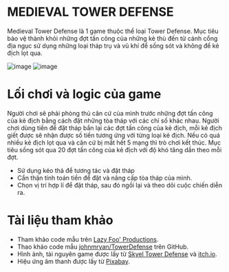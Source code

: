 # MEDIEVAL TOWER DEFENSE 
Medieval Tower Defense là 1 game thuộc thể loại Tower Defense. Mục tiêu bảo vệ thành khỏi những đợt tấn công của những kẻ thù đến từ cánh cổng địa ngục sử dụng những loại tháp trụ và vũ khí để sống sót và không để kẻ địch lọt qua.  

![image](https://github.com/user-attachments/assets/88689bc9-3871-4e6a-ade0-058c1594a8c7)
![image](https://github.com/user-attachments/assets/f2b73d72-2968-4233-8d81-3aa4f93be2a5)

# Lối chơi và logic của game
Người chơi sẽ phải phòng thủ căn cứ của mình trước những đợt tấn công của kẻ địch bằng cách đặt những tòa tháp với các chỉ số khác nhau. Người chơi dùng tiền để đặt tháp bắn lại các đợt tấn công của kẻ địch, mỗi kẻ địch giết được sẽ nhận được số tiền tương ứng với từng loại kẻ địch. Nếu có quá nhiều kẻ địch lọt qua và căn cứ bị mất hết 5 mạng thì trò chơi kết thúc. Mục tiêu sống sót qua 20 đợt tấn công của kẻ địch với độ khó tăng dần theo mỗi đợt.
- Sử dụng kéo thả để tương tác và đặt tháp
- Cẩn thận tính toán tiền để đặt và nâng cấp tòa tháp của mình.
- Chọn vị trí hợp lí để đặt tháp, sau đó ngồi lại và theo dõi cuộc chiến diễn ra.
# Tài liệu tham khảo
- Tham khảo code mẫu trên <a href ="https://lazyfoo.net/tutorials/SDL//" target="_blank">Lazy Foo' Productions</a>.
- Thao khảo code mẫu [johnmryan/TowerDefense](https://github.com/johnmryan/TowerDefense) trên GitHub.
- Hình ảnh, tài nguyên game được lấy từ <a href="https://skyel13.itch.io/simple-tower-defense" target="_blank">Skyel Tower Defense</a> và <a href="https://itch.io/" target="_blank">itch.io</a>.
- Hiệu ứng âm thanh được lấy từ <a href="https://pixabay.com/" target="_blank">Pixabay</a>.
